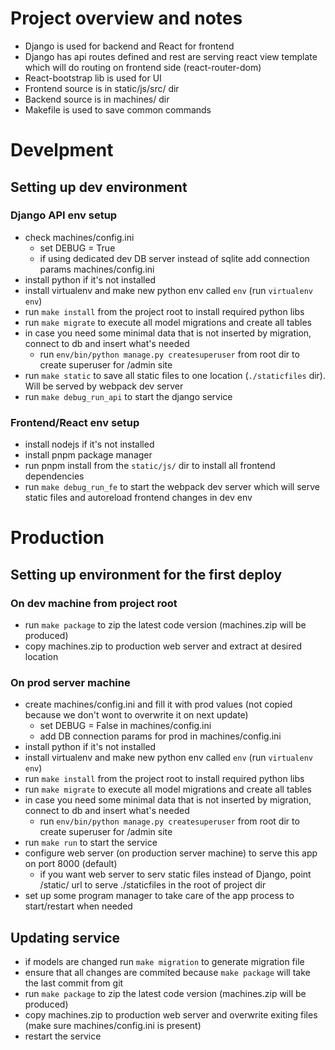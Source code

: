 # Project overview and notes
  - Django is used for backend and React for frontend
  - Django has api routes defined and rest are serving react view template which will do routing on frontend side (react-router-dom)
  - React-bootstrap lib is used for UI
  - Frontend source is in static/js/src/ dir
  - Backend source is in machines/ dir
  - Makefile is used to save common commands


# Develpment
## Setting up dev environment
### Django API env setup
  - check machines/config.ini
    - set DEBUG = True
    - if using dedicated dev DB server instead of sqlite add connection params machines/config.ini
  - install python if it's not installed
  - install virtualenv and make new python env called `env` (run `virtualenv env`)
  - run `make install` from the project root to install required python libs
  - run `make migrate` to execute all model migrations and create all tables
  - in case you need some minimal data that is not inserted by migration, connect to db and insert what's needed
    - run `env/bin/python manage.py createsuperuser` from root dir to create superuser for /admin site
  - run `make static` to save all static files to one location (`./staticfiles` dir). Will be served by webpack dev server
  - run `make debug_run_api` to start the django service
### Frontend/React env setup
  - install nodejs if it's not installed
  - install pnpm package manager
  - run pnpm install from the `static/js/` dir to install all frontend dependencies
  - run `make debug_run_fe` to start the webpack dev server which will serve static files and autoreload frontend changes in dev env


# Production
## Setting up environment for the first deploy
### On dev machine from project root
  - run `make package` to zip the latest code version (machines.zip will be produced)
  - copy machines.zip to production web server and extract at desired location
### On prod server machine
  - create machines/config.ini and fill it with prod values (not copied because we don't wont to overwrite it on next update)
    - set DEBUG = False in machines/config.ini
    - add DB connection params for prod in machines/config.ini
  - install python if it's not installed
  - install virtualenv and make new python env called `env` (run `virtualenv env`)
  - run `make install` from the project root to install required python libs
  - run `make migrate` to execute all model migrations and create all tables
  - in case you need some minimal data that is not inserted by migration, connect to db and insert what's needed
    - run `env/bin/python manage.py createsuperuser` from root dir to create superuser for /admin site
  - run `make run` to start the service
  - configure web server (on production server machine) to serve this app on port 8000 (default)
    - if you want web server to serv static files instead of Django, point /static/ url to serve ./staticfiles in the root of project dir
  - set up some program manager to take care of the app process to start/restart when needed

## Updating service
  - if models are changed run `make migration` to generate migration file
  - ensure that all changes are commited because `make package` will take the last commit from git
  - run `make package` to zip the latest code version (machines.zip will be produced)
  - copy machines.zip to production web server and overwrite exiting files (make sure machines/config.ini is present)
  - restart the service



